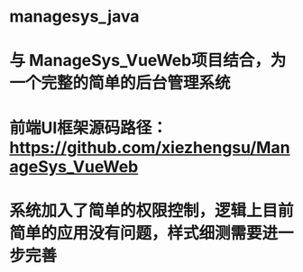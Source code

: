 # managesys_java
# 与 ManageSys_VueWeb项目结合，为一个完整的简单的后台管理系统
# 前端UI框架源码路径：https://github.com/xiezhengsu/ManageSys_VueWeb
# 系统加入了简单的权限控制，逻辑上目前简单的应用没有问题，样式细测需要进一步完善
